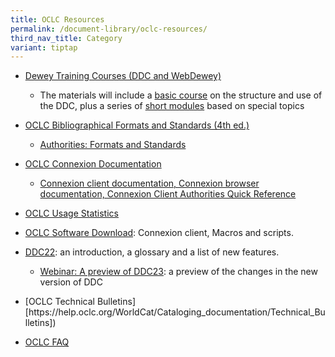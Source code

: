 ```yaml
---
title: OCLC Resources
permalink: /document-library/oclc-resources/
third_nav_title: Category
variant: tiptap
---
```

<ul data-tight="true" class="tight">
<li>
<p><a href="http://www.oclc.org/dewey/resources/teachingsite/ddc22/default.htm#basic" rel="noopener noreferrer nofollow" target="_blank">Dewey Training Courses (DDC and WebDewey)</a>
</p>
<ul data-tight="true" class="tight">
<li>
<p>The materials will include a <a href="http://www.oclc.org/dewey/resources/teachingsite/ddc22/default.htm#basic" rel="noopener noreferrer nofollow" target="_blank">basic course</a> on
the structure and use of the DDC, plus a series of <a href="http://www.oclc.org/dewey/resources/teachingsite/ddc22/default.htm#short" rel="noopener noreferrer nofollow" target="_blank">short modules</a> based
on special topics</p>
</li>
</ul>
</li>
<li>
<p><a href="http://www.oclc.org/bibformats/default.htm" rel="noopener noreferrer nofollow" target="_blank">OCLC Bibliographical Formats and Standards (4th ed.)</a>
</p>
<ul data-tight="true" class="tight">
<li>
<p><a href="http://www.oclc.org/support/documentation/worldcat/authorities/authformat/default.htm" rel="noopener noreferrer nofollow" target="_blank">Authorities: Formats and Standards</a>
</p>
</li>
</ul>
</li>
<li>
<p><a href="http://www.oclc.org/support/documentation/connexion/default.htm" rel="noopener noreferrer nofollow" target="_blank">OCLC Connexion Documentation</a>
</p>
<ul data-tight="true" class="tight">
<li>
<p><a href="http://www.oclc.org/support/documentation/connexion/client/authorities/authquickref/clientauthoritiesquickreference.pdf" rel="noopener noreferrer nofollow" target="_blank">Connexion client documentation, Connexion browser documentation, Connexion Client Authorities Quick Reference</a>
</p>
</li>
</ul>
</li>
<li>
<p><a href="http://www.stats.oclc.org/cusp/nav" rel="noopener noreferrer nofollow" target="_blank">OCLC Usage Statistics</a>
</p>
</li>
<li>
<p><a href="https://help.oclc.org/Librarian_Toolbox/Software_downloads/Cataloging_software_downloads" rel="noopener noreferrer nofollow" target="_blank">OCLC Software Download</a>:
Connexion client, Macros and scripts.</p>
</li>
<li>
<p><a href="http://www.oclc.org/dewey/versions/ddc22print/" rel="noopener noreferrer nofollow" target="_blank">DDC22</a>:
an introduction, a glossary and a list of new features.</p>
<ul data-tight="true" class="tight">
<li>
<p><a href="http://ddc.typepad.com/025431/2011/03/ddc-23-webinar.html" rel="noopener noreferrer nofollow" target="_blank">Webinar: A preview of DDC23</a>:
a preview of the changes in the new version of DDC</p>
</li>
</ul>
</li>
<li>
<p>[OCLC Technical Bulletins] [https://help.oclc.org/WorldCat/Cataloging_documentation/Technical_Bulletins])</p>
</li>
<li>
<p><a href="https://help.oclc.org/" rel="noopener noreferrer nofollow" target="_blank">OCLC FAQ</a>
</p>
</li>
</ul>
<p></p>